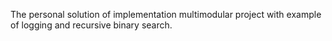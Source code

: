 The personal solution of implementation multimodular project with example of logging and recursive binary search.
